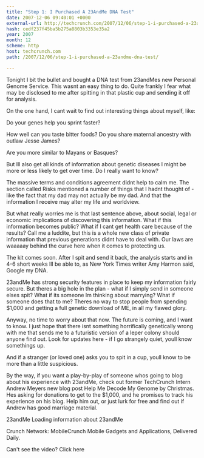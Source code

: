 ```yaml
---
title: "Step 1: I Purchased A 23AndMe DNA Test"
date: 2007-12-06 09:40:01 +0000
external-url: http://techcrunch.com/2007/12/06/step-1-i-purchased-a-23andme-dna-test/
hash: cedf237f45ba5b275a8803b3353e35a2
year: 2007
month: 12
scheme: http
host: techcrunch.com
path: /2007/12/06/step-1-i-purchased-a-23andme-dna-test/

---
```


Tonight I bit the bullet and bought a DNA test from 23andMes new Personal Genome Service. This wasnt an easy thing to do. Quite frankly I fear what may be disclosed to me after spitting in that plastic cup and sending it off for analysis.

On the one hand, I cant wait to find out interesting things about myself, like:


Do your genes help you sprint faster?

How well can you taste bitter foods?
Do you share maternal ancestry with outlaw Jesse James?

Are you more similar to Mayans or Basques?

But Ill also get all kinds of information about genetic diseases I might be more or less likely to get over time. Do I really want to know? 

The massive terms and conditions agreement didnt help to calm me. The section called Risks mentioned a number of things that I hadnt thought of - like the fact that my dad may not actually be my dad. And that the information I receive may alter my life and worldview.



But what really worries me is that last sentence above, about social, legal or economic implications of discovering this information. What if this information becomes public? What if I cant get health care because of the results? Call me a luddite, but this is a whole new class of private information that previous generations didnt have to deal with. Our laws are waaaaay behind the curve here when it comes to protecting us. 

The kit comes soon. After I spit and send it back, the analysis starts and in 4-6 short weeks Ill be able to, as New York Times writer Amy Harmon said, Google my DNA.

23andMe has strong security features in place to keep my information fairly secure. But theres a big hole in the plan - what if I simply send in someone elses spit? What if its someone Im thinking about marrying? What if someone does that to me? Theres no way to stop people from spending $1,000 and getting a full genetic download of ME, in all my flawed glory.

Anyway, no time to worry about that now. The future is coming, and I want to know. I just hope that there isnt something horrifically genetically wrong with me that sends me to a futuristic version of a leper colony should anyone find out. Look for updates here - if I go strangely quiet, youll know somethings up. 

And if a stranger (or loved one) asks you to spit in a cup, youll know to be more than a little suspicious.

By the way, if you want a play-by-play of someone whos going to blog about his experience with 23andMe, check out former TechCrunch Intern Andrew Meyers new blog post Help Me Decode My Genome by Christmas. Hes asking for donations to get to the $1,000, and he promises to track his experience on his blog. Help him out, or just lurk for free and find out if Andrew has good marriage material.




23andMe 
Loading information about 23andMe





Crunch Network:  MobileCrunch Mobile Gadgets and Applications, Delivered Daily.





  
     
      
      
      
    
    
      

    
  
  Can't see the video? Click here
